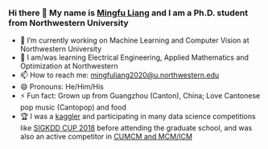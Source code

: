 ### Hi there 👋 My name is [Mingfu Liang](https://wuyujack.github.io/) and I am a Ph.D. student from Northwestern University


<!--
**wuyujack/wuyujack** is a ✨ _special_ ✨ repository because its `README.md` (this file) appears on your GitHub profile.

Here are some ideas to get you started:


-->


- 🔭 I’m currently working on Machine Learning and Computer Vision at Northwestern University 
- 🌱 I am/was learning Electrical Engineering, Applied Mathematics and Optimization at Northwestern 
- 📫 How to reach me: mingfuliang2020@u.northwestern.edu 
- 😄 Pronouns: He/Him/His 
- ⚡ Fun fact: Grown up from Guangzhou (Canton), China; Love Cantonese pop music (Cantopop) and food
- 🏆 I was a [kaggler](https://www.kaggle.com/mingfuliang) and participating in many data science competitions like [SIGKDD CUP 2018](https://github.com/wuyujack/2018-ACM-SIGKDD-CUP-of-Fresh-Air-27th-Place-Solution) before attending the graduate school, and was also an active competitor in [CUMCM and MCM/ICM](https://wuyujack.github.io/cv/)
